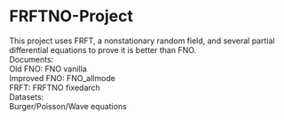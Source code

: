 # FRFTNO-Project
This project uses FRFT, a nonstationary random field, and several partial differential equations to prove it is better than FNO.<br />
Documents:<br />
Old FNO: FNO vanilla <br />
Improved FNO: FNO_allmode <br />
FRFT: FRFTNO fixedarch <br />
Datasets: <br />
Burger/Poisson/Wave equations

